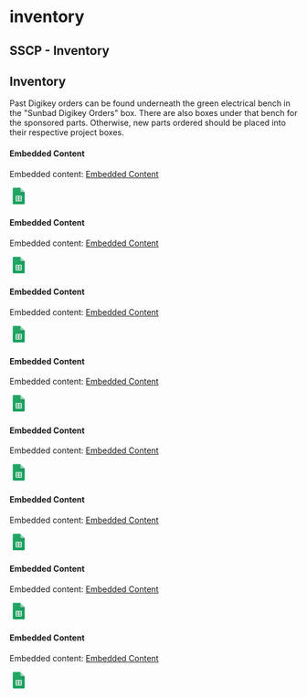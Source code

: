 # inventory

## SSCP - Inventory

## Inventory

Past Digikey orders can be found underneath the green electrical bench in the "Sunbad Digikey Orders" box. There are also boxes under that bench for the sponsored parts. Otherwise, new parts ordered should be placed into their respective project boxes.&#x20;

#### Embedded Content

Embedded content: [Embedded Content](inventory.md)

![](../../../../../assets/sheets_32dp.png)

#### Embedded Content

Embedded content: [Embedded Content](inventory.md)

![](../../../../../assets/sheets_32dp.png)

#### Embedded Content

Embedded content: [Embedded Content](inventory.md)

![](../../../../../assets/sheets_32dp.png)

#### Embedded Content

Embedded content: [Embedded Content](inventory.md)

![](../../../../../assets/sheets_32dp.png)

#### Embedded Content

Embedded content: [Embedded Content](inventory.md)

![](../../../../../assets/sheets_32dp.png)

#### Embedded Content

Embedded content: [Embedded Content](inventory.md)

![](../../../../../assets/sheets_32dp.png)

#### Embedded Content

Embedded content: [Embedded Content](inventory.md)

![](../../../../../assets/sheets_32dp.png)

#### Embedded Content

Embedded content: [Embedded Content](inventory.md)

![](../../../../../assets/sheets_32dp.png)

